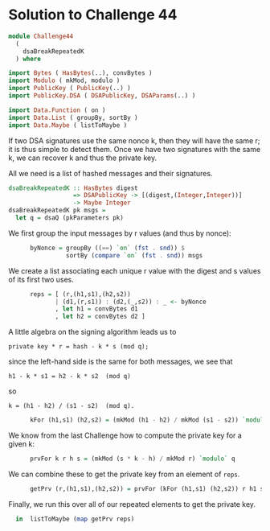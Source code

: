 # Solution to Challenge 44

```haskell
module Challenge44
  (
    dsaBreakRepeatedK
  ) where

import Bytes ( HasBytes(..), convBytes )
import Modulo ( mkMod, modulo )
import PublicKey ( PublicKey(..) )
import PublicKey.DSA ( DSAPublicKey, DSAParams(..) )

import Data.Function ( on )
import Data.List ( groupBy, sortBy )
import Data.Maybe ( listToMaybe )
```

If two DSA signatures use the same nonce k,
then they will have the same r;
it is thus simple to detect them.
Once we have two signatures with the same k,
we can recover k and thus the private key.

All we need is a list of hashed messages and their signatures.

```haskell
dsaBreakRepeatedK :: HasBytes digest
                  => DSAPublicKey -> [(digest,(Integer,Integer))]
                  -> Maybe Integer
dsaBreakRepeatedK pk msgs =
  let q = dsaQ (pkParameters pk)
```

We first group the input messages by r values (and thus by nonce):

```haskell
      byNonce = groupBy ((==) `on` (fst . snd)) $
                sortBy (compare `on` (fst . snd)) msgs
```

We create a list associating each unique r value
with the digest and s values of its first two uses.

```haskell
      reps = [ (r,(h1,s1),(h2,s2))
             | (d1,(r,s1)) : (d2,(_,s2)) : _ <- byNonce
             , let h1 = convBytes d1
             , let h2 = convBytes d2 ]
```

A little algebra on the signing algorithm leads us to

    private key * r = hash - k * s (mod q);

since the left-hand side is the same for both messages, we see that

    h1 - k * s1 = h2 - k * s2  (mod q)

so

    k = (h1 - h2) / (s1 - s2)  (mod q).

```haskell
      kFor (h1,s1) (h2,s2) = (mkMod (h1 - h2) / mkMod (s1 - s2)) `modulo` q
```

We know from the last Challenge how to compute the
private key for a given k:

```haskell
      prvFor k r h s = (mkMod (s * k - h) / mkMod r) `modulo` q
```

We can combine these to get the private key from an
element of `reps`.

```haskell
      getPrv (r,(h1,s1),(h2,s2)) = prvFor (kFor (h1,s1) (h2,s2)) r h1 s1
```

Finally, we run this over all of our repeated elements
to get the private key.

```haskell
  in  listToMaybe (map getPrv reps)
```
